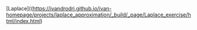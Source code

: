 [Laplace]((https://ivandrodri.github.io/ivan-homepage/projects/laplace_approximation/_build/_page/Laplace_exercise/html/index.html)
